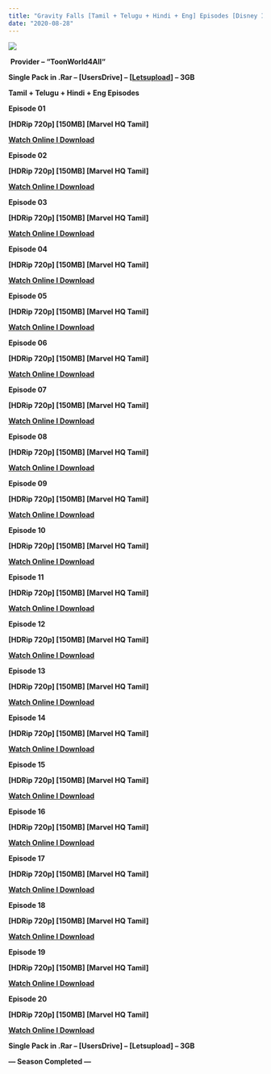 ```yaml
---
title: "Gravity Falls [Tamil + Telugu + Hindi + Eng] Episodes [Disney India]"
date: "2020-08-28"
---
```


[![](https://1.bp.blogspot.com/--CC5cPlhLxI/X0YB3D05DFI/AAAAAAAABGc/wWPHQ3y67tUwUkNstgmId1gqMILxKBVQwCLcBGAsYHQ/s16000/DeZHJGTVwAA7phG.jpg)](https://1.bp.blogspot.com/--CC5cPlhLxI/X0YB3D05DFI/AAAAAAAABGc/wWPHQ3y67tUwUkNstgmId1gqMILxKBVQwCLcBGAsYHQ/s1200/DeZHJGTVwAA7phG.jpg)

 **Provider – “ToonWorld4All“**

**Single Pack in .Rar – \[UsersDrive\] – \[[Letsupload](http://gestyy.com/eewftm)\] – 3GB**

**Tamil + Telugu + Hindi + Eng Episodes**

**Episode 01**

**\[HDRip 720p\] \[150MB\] \[Marvel HQ Tamil\]**

**[Watch Online I Download](https://drive.google.com/file/d/1K_XDlDS_2_TrpMylV595pztUeF0sw4Lo/view?usp=sharing)**

**Episode 02**

**\[HDRip 720p\] \[150MB\] \[Marvel HQ Tamil\]**

**[Watch Online I Download](https://drive.google.com/file/d/1AmSWea7bLnqoW0yXMpE68uaOUfomAMyj/view?usp=sharing)**

**Episode 03**

**\[HDRip 720p\] \[150MB\] \[Marvel HQ Tamil\]**

**[Watch Online I Download](https://drive.google.com/file/d/1H61XBYo68i1uuSpy-laUsGGxK3ln8lYM/view?usp=sharing)**

**Episode 04**

**\[HDRip 720p\] \[150MB\] \[Marvel HQ Tamil\]**

**[Watch Online I Download](https://drive.google.com/file/d/1PfaOz9HpMtNpaVTYFePmDKLvbQJQc-1I/view?usp=sharing)**

**Episode 05**

**\[HDRip 720p\] \[150MB\] \[Marvel HQ Tamil\]**

**[Watch Online I Download](https://drive.google.com/file/d/1E4h8N5YF6KTFZu9X5IkHmemRRSdyZC8G/view?usp=sharing)**

**Episode 06**

**\[HDRip 720p\] \[150MB\] \[Marvel HQ Tamil\]**

**[Watch Online I Download](https://drive.google.com/file/d/1in8fVfgeXHJfr4eLHCf0fGvQcwYq8QMO/view?usp=sharing)**

**Episode 07**

**\[HDRip 720p\] \[150MB\] \[Marvel HQ Tamil\]**

**[Watch Online I Download](https://drive.google.com/file/d/1gQne7FKBjHcekFn6b1N1CYUxsIvadCh4/view?usp=sharing)**

**Episode 08**

**\[HDRip 720p\] \[150MB\] \[Marvel HQ Tamil\]**

**[Watch Online I Download](https://drive.google.com/file/d/1TZkgjnQV16517u2ZbWRDP_fk0ccF3hu1/view?usp=sharing)**

**Episode 09**

**\[HDRip 720p\] \[150MB\] \[Marvel HQ Tamil\]**

**[Watch Online I Download](https://drive.google.com/file/d/1bMoJOyLHIucbtHYki3Afu0iaMCaAEOaC/view?usp=sharing)**

**Episode 10**

**\[HDRip 720p\] \[150MB\] \[Marvel HQ Tamil\]**

**[Watch Online I Download](https://drive.google.com/file/d/1J4qiEe09Ll-RdnVL-wK4B370LgZE6P92/view?usp=sharing)**

**Episode 11**

**\[HDRip 720p\] \[150MB\] \[Marvel HQ Tamil\]**

**[Watch Online I Download](https://drive.google.com/file/d/1-3xn0VJ17aaK9ftWMINjZZ1FOX6fifQu/view?usp=sharing)**

**Episode 12**

**\[HDRip 720p\] \[150MB\] \[Marvel HQ Tamil\]**

**[Watch Online I Download](https://drive.google.com/file/d/18dY6WFkSThMGtaiNYBzSoesHZkW3gDOq/view?usp=sharing)**

**Episode 13**

**\[HDRip 720p\] \[150MB\] \[Marvel HQ Tamil\]**

**[Watch Online I Download](https://drive.google.com/file/d/1r0efy7ImeyDDxzUJwfyjNCU6Ktefz_Xv/view?usp=sharing)**

**Episode 14**

**\[HDRip 720p\] \[150MB\] \[Marvel HQ Tamil\]**

**[Watch Online I Download](https://drive.google.com/file/d/1hbUeJ_vA2AnQsOCBwiKj0vVtq8KQVYZd/view?usp=sharing)**

**Episode 15**

**\[HDRip 720p\] \[150MB\] \[Marvel HQ Tamil\]**

**[Watch Online I Download](https://drive.google.com/file/d/1c7yJavB6p2O2c6a5GwLc5xzofu7z7WcP/view?usp=sharing)**

**Episode 16**

**\[HDRip 720p\] \[150MB\] \[Marvel HQ Tamil\]**

**[Watch Online I Download](https://drive.google.com/file/d/1XM81u4hXviUClVDcUzDcDSN7M-3wynDp/view?usp=sharing)**

**Episode 17**

**\[HDRip 720p\] \[150MB\] \[Marvel HQ Tamil\]**

**[Watch Online I Download](https://drive.google.com/file/d/1K9ldQKx5hhWV0zmzKGD4JW-EoIFjUdaV/view?usp=sharing)**

**Episode 18**

**\[HDRip 720p\] \[150MB\] \[Marvel HQ Tamil\]**

**[Watch Online I Download](https://drive.google.com/file/d/1FRbkXFKOe-GWiD1UHjxK2FUo3rT2ZUQ-/view?usp=sharing)**

**Episode 19**

**\[HDRip 720p\] \[150MB\] \[Marvel HQ Tamil\]**

**[Watch Online I Download](https://drive.google.com/file/d/1OLhaxdP2FE4Bwvbcj0EOoKVT9On7KjQb/view?usp=sharing)**

**Episode 20**

**\[HDRip 720p\] \[150MB\] \[Marvel HQ Tamil\]**

**[Watch Online I Download](https://drive.google.com/file/d/1cNGFNg44rgUq7i2u8Wpi7_UlEtzyausl/view?usp=sharing)**

**Single Pack in .Rar – \[UsersDrive\] – \[Letsupload\] – 3GB**

**— Season Completed —**
